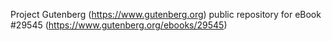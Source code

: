 Project Gutenberg (https://www.gutenberg.org) public repository for eBook #29545 (https://www.gutenberg.org/ebooks/29545)
